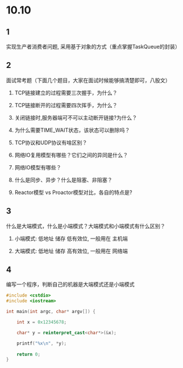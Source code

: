 # 10.10

## 1

实现生产者消费者问题, 采用基于对象的方式（重点掌握TaskQueue的封装）

## 2

面试常考题（下面几个题目，大家在面试时候能够搞清楚即可，八股文）

1. TCP链接建立的过程需要三次握手，为什么？

2. TCP链接断开的过程需要四次挥手，为什么？

3. 关闭链接时,服务器端可不可以主动断开链接?为什么？

4. 为什么需要TIME_WAIT状态，该状态可以删除吗？

5. TCP协议和UDP协议有啥区别？

6. 网络IO复用模型有哪些？它们之间的异同是什么？

7. 网络IO模型有哪些？

8. 什么是同步、异步？什么是阻塞、非阻塞？

9. Reactor模型 vs Proactor模型对比，各自的特点是?

## 3

什么是大端模式，什么是小端模式？大端模式和小端模式有什么区别？

1. 小端模式: 低地址 储存 低有效位, 一般用在 主机端

2. 大端模式: 低地址 储存 高有效位, 一般用在 网络端

## 4

编写一个程序，判断自己的机器是大端模式还是小端模式

```c++
#include <cstdio>
#include <iostream>

int main(int argc, char* argv[]) {

    int x = 0x12345678;

    char* y = reinterpret_cast<char*>(&x);

    printf("%x\n", *y);
    
    return 0;
}
```
